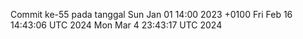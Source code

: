 Commit ke-55 pada tanggal Sun Jan 01 14:00 2023 +0100
Fri Feb 16 14:43:06 UTC 2024
Mon Mar  4 23:43:17 UTC 2024
